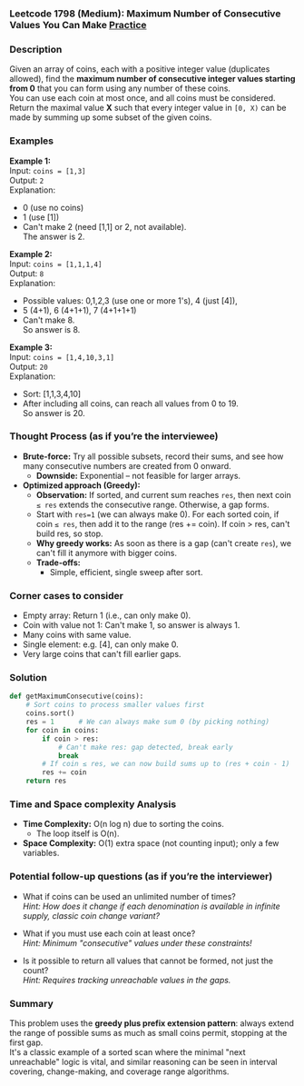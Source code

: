 ### Leetcode 1798 (Medium): Maximum Number of Consecutive Values You Can Make [Practice](https://leetcode.com/problems/maximum-number-of-consecutive-values-you-can-make)

### Description  
Given an array of coins, each with a positive integer value (duplicates allowed), find the **maximum number of consecutive integer values starting from 0** that you can form using any number of these coins.  
You can use each coin at most once, and all coins must be considered.  
Return the maximal value **X** such that every integer value in `[0, X)` can be made by summing up some subset of the given coins.

### Examples  

**Example 1:**  
Input: `coins = [1,3]`  
Output: `2`  
Explanation:  
- 0 (use no coins)  
- 1 (use [1])  
- Can't make 2 (need [1,1] or 2, not available).  
The answer is 2.

**Example 2:**  
Input: `coins = [1,1,1,4]`  
Output: `8`  
Explanation:  
- Possible values: 0,1,2,3 (use one or more 1's), 4 (just [4]),  
- 5 (4+1), 6 (4+1+1), 7 (4+1+1+1)  
- Can't make 8.  
So answer is 8.

**Example 3:**  
Input: `coins = [1,4,10,3,1]`  
Output: `20`  
Explanation:  
- Sort: [1,1,3,4,10]  
- After including all coins, can reach all values from 0 to 19.  
So answer is 20.

### Thought Process (as if you’re the interviewee)  
- **Brute-force:** Try all possible subsets, record their sums, and see how many consecutive numbers are created from 0 onward.  
  - **Downside:** Exponential – not feasible for larger arrays.
- **Optimized approach (Greedy):**  
  - **Observation:** If sorted, and current sum reaches `res`, then next coin `≤ res` extends the consecutive range. Otherwise, a gap forms.
  - Start with `res=1` (we can always make 0). For each sorted coin, if coin `≤ res`, then add it to the range (res += coin). If coin > res, can't build res, so stop.
  - **Why greedy works:** As soon as there is a gap (can't create `res`), we can't fill it anymore with bigger coins.
  - **Trade-offs:**  
    - Simple, efficient, single sweep after sort.

### Corner cases to consider  
- Empty array: Return 1 (i.e., can only make 0).
- Coin with value not 1: Can't make 1, so answer is always 1.
- Many coins with same value.
- Single element: e.g. [4], can only make 0.
- Very large coins that can't fill earlier gaps.

### Solution

```python
def getMaximumConsecutive(coins):
    # Sort coins to process smaller values first
    coins.sort()
    res = 1      # We can always make sum 0 (by picking nothing)
    for coin in coins:
        if coin > res:
            # Can't make res: gap detected, break early
            break
        # If coin ≤ res, we can now build sums up to (res + coin - 1)
        res += coin
    return res
```

### Time and Space complexity Analysis  

- **Time Complexity:** O(n log n) due to sorting the coins.
  - The loop itself is O(n).
- **Space Complexity:** O(1) extra space (not counting input); only a few variables.

### Potential follow-up questions (as if you’re the interviewer)  

- What if coins can be used an unlimited number of times?  
  *Hint: How does it change if each denomination is available in infinite supply, classic coin change variant?*

- What if you must use each coin at least once?  
  *Hint: Minimum "consecutive" values under these constraints!*

- Is it possible to return all values that cannot be formed, not just the count?  
  *Hint: Requires tracking unreachable values in the gaps.*

### Summary
This problem uses the **greedy plus prefix extension pattern**: always extend the range of possible sums as much as small coins permit, stopping at the first gap.  
It's a classic example of a sorted scan where the minimal "next unreachable" logic is vital, and similar reasoning can be seen in interval covering, change-making, and coverage range algorithms.